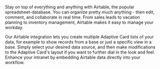 Stay on top of everything and anything with Airtable, the popular spreadsheet-database. You can organize pretty much anything - then edit, comment, and collaborate in real time. From sales leads to vacation planning to inventory management, Airtable makes it easy to manage your workday.

Our Airtable integration lets you create multiple Adaptive Card lists of your data, for example to show records from a base or just a specific view in a base. Simply select your desired data source, and then make modifications to the Adaptive Card's layout if you want to further dial in the look and feel. Enhance your intranet by embedding Airtable data directly into your workflow.
